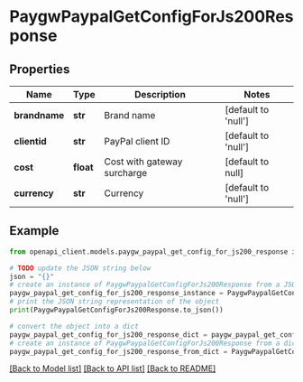# PaygwPaypalGetConfigForJs200Response


## Properties

Name | Type | Description | Notes
------------ | ------------- | ------------- | -------------
**brandname** | **str** | Brand name | [default to 'null']
**clientid** | **str** | PayPal client ID | [default to 'null']
**cost** | **float** | Cost with gateway surcharge | [default to null]
**currency** | **str** | Currency | [default to 'null']

## Example

```python
from openapi_client.models.paygw_paypal_get_config_for_js200_response import PaygwPaypalGetConfigForJs200Response

# TODO update the JSON string below
json = "{}"
# create an instance of PaygwPaypalGetConfigForJs200Response from a JSON string
paygw_paypal_get_config_for_js200_response_instance = PaygwPaypalGetConfigForJs200Response.from_json(json)
# print the JSON string representation of the object
print(PaygwPaypalGetConfigForJs200Response.to_json())

# convert the object into a dict
paygw_paypal_get_config_for_js200_response_dict = paygw_paypal_get_config_for_js200_response_instance.to_dict()
# create an instance of PaygwPaypalGetConfigForJs200Response from a dict
paygw_paypal_get_config_for_js200_response_from_dict = PaygwPaypalGetConfigForJs200Response.from_dict(paygw_paypal_get_config_for_js200_response_dict)
```
[[Back to Model list]](../README.md#documentation-for-models) [[Back to API list]](../README.md#documentation-for-api-endpoints) [[Back to README]](../README.md)


